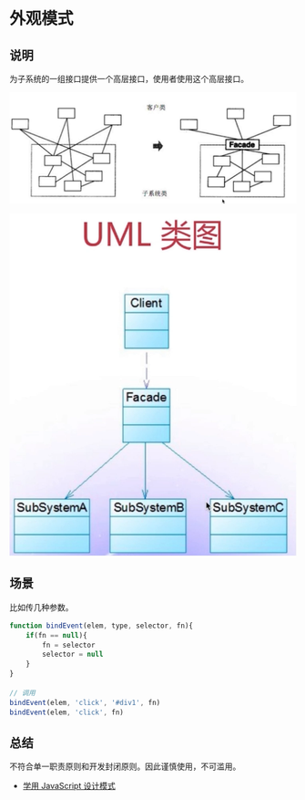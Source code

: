 # 外观模式

## 说明

为子系统的一组接口提供一个高层接口，使用者使用这个高层接口。

![](./imgs/facade.png)

![](./imgs/facadeumd.png)


## 场景

比如传几种参数。

```javascript
function bindEvent(elem, type, selector, fn){
    if(fn == null){
        fn = selector
        selector = null
    }
}

// 调用
bindEvent(elem, 'click', '#div1', fn)
bindEvent(elem, 'click', fn)
```

## 总结

不符合单一职责原则和开发封闭原则。因此谨慎使用，不可滥用。


- [学用 JavaScript 设计模式](http://www.oschina.net/translate/learning-javascript-design-patterns)
